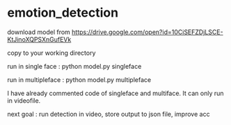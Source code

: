 # emotion_detection
download model from https://drive.google.com/open?id=10CiSEFZDjLSCE-KtJinoXQPSXnGufEVk

copy to your working directory 

run in single face :
  python model.py singleface
  
run in multipleface :
  python model.py multipleface 
  
I have already commented code of singleface and multiface. It can only run in videofile.
  
next goal :
  run detection in video,
  store output to json file,
  improve acc
  
